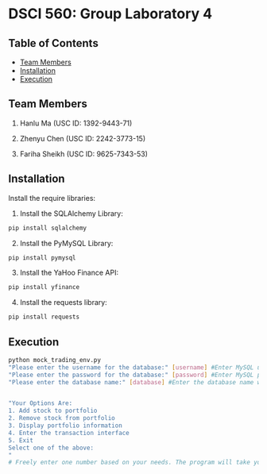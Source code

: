 # DSCI 560: Group Laboratory 4

## Table of Contents

- [Team Members](#team-members)
- [Installation](#installation)
- [Execution](#execution)

## Team Members

1. Hanlu Ma (USC ID: 1392-9443-71)

2. Zhenyu Chen (USC ID: 2242-3773-15)

4. Fariha Sheikh (USC ID: 9625-7343-53)

## Installation

Install the require libraries:

1. Install the SQLAlchemy Library:

```bash
pip install sqlalchemy
```

2. Install the PyMySQL Library:

```bash
pip install pymysql
```

3. Install the YaHoo Finance API:

```bash
pip install yfinance
```

4. Install the requests library:
```bash
pip install requests
```

## Execution

```bash
python mock_trading_env.py
"Please enter the username for the database:" [username] #Enter MySQL username.
"Please enter the password for the database:" [password] #Enter MySQL passowrd.
"Please enter the database name:" [database] #Enter the database name where you want to store the data.


"Your Options Are:
1. Add stock to portfolio
2. Remove stock from portfolio
3. Display portfolio information
4. Enter the transaction interface
5. Exit
Select one of the above:
"
# Freely enter one number based on your needs. The program will take you to the next step with clear instructions; simply follow what the program generates next.
```
